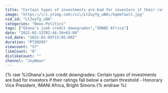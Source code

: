 ```yaml
---
title: "Certain types of investments are bad for investors if their ratings fall below a certain threshold."
image: "https:\/\/i.ytimg.com\/vi\/LtZuyTg_uBA\/hqdefault.jpg"
vid_id: "LtZuyTg_uBA"
categories: "News-Politics"
tags: ["Ghana's junk credit downgrades","IMANI Africa"]
date: "2022-02-13T02:46:39+03:00"
vid_date: "2022-02-09T15:05:00Z"
duration: "PT2M29S"
viewcount: "57"
likeCount: "0"
dislikeCount: ""
channel: "JoyNews"
---
```

{% raw %}Ghana's junk credit downgrades: Certain types of investments are bad for investors if their ratings fall below a certain threshold - Honorary Vice President, IMANI Africa, Bright Simons.{% endraw %}
